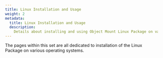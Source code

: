 ```yaml
---
title: Linux Installation and Usage
weight: 2
metadata:
  title: Linux Installation and Usage
  description:
    Details about installing and using Object Mount Linux Package on various OS
---
```


The pages within this set are all dedicated to installation of the Linux Package on various operating systems.
